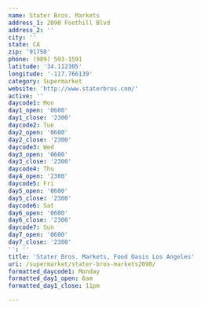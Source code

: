 ```yaml
---
name: Stater Bros. Markets
address_1: 2090 Foothill Blvd
address_2: ''
city: ''
state: CA
zip: '91750'
phone: (909) 593-1591
latitude: '34.112305'
longitude: '-117.766139'
category: Supermarket
website: 'http://www.staterbros.com/'
active: ''
daycode1: Mon
day1_open: '0600'
day1_close: '2300'
daycode2: Tue
day2_open: '0600'
day2_close: '2300'
daycode3: Wed
day3_open: '0600'
day3_close: '2300'
daycode4: Thu
day4_open: '2300'
daycode5: Fri
day5_open: '0600'
day5_close: '2300'
daycode6: Sat
day6_open: '0600'
day6_close: '2300'
daycode7: Sun
day7_open: '0600'
day7_close: '2300'
'': ''
title: 'Stater Bros. Markets, Food Oasis Los Angeles'
uri: /supermarket/stater-bros-markets2090/
formatted_daycode1: Monday
formatted_day1_open: 6am
formatted_day1_close: 11pm

---
```

